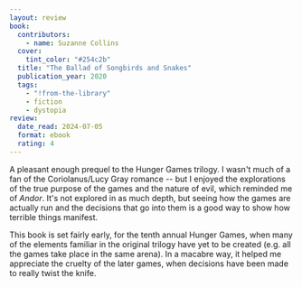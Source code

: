 ```yaml
---
layout: review
book:
  contributors:
    - name: Suzanne Collins
  cover:
    tint_color: "#254c2b"
  title: "The Ballad of Songbirds and Snakes"
  publication_year: 2020
  tags:
    - "!from-the-library"
    - fiction
    - dystopia
review:
  date_read: 2024-07-05
  format: ebook
  rating: 4
---
```

A pleasant enough prequel to the Hunger Games trilogy.
I wasn't much of a fan of the Coriolanus/Lucy Gray romance -- but I enjoyed the explorations of the true purpose of the games and the nature of evil, which reminded me of *Andor*.
It's not explored in as much depth, but seeing how the games are actually run and the decisions that go into them is a good way to show how terrible things manifest.

This book is set fairly early, for the tenth annual Hunger Games, when many of the elements familiar in the original trilogy have yet to be created (e.g. all the games take place in the same arena).
In a macabre way, it helped me appreciate the cruelty of the later games, when decisions have been made to really twist the knife.
